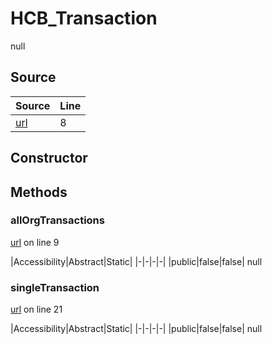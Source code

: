 # HCB_Transaction

null
## Source
|Source|Line|
|-|-|
|[url](https://github.com/devramsean0/hcb.js/blob/f7fd3c0/src/api_endpoints/transaction.ts#L8)|8|
## Constructor
## Methods
### allOrgTransactions
[url](https://github.com/devramsean0/hcb.js/blob/f7fd3c0/src/api_endpoints/transaction.ts#L9) on line 9  

|Accessibility|Abstract|Static|
|-|-|-|-|
|public|false|false|
null

### singleTransaction
[url](https://github.com/devramsean0/hcb.js/blob/f7fd3c0/src/api_endpoints/transaction.ts#L21) on line 21  

|Accessibility|Abstract|Static|
|-|-|-|-|
|public|false|false|
null
